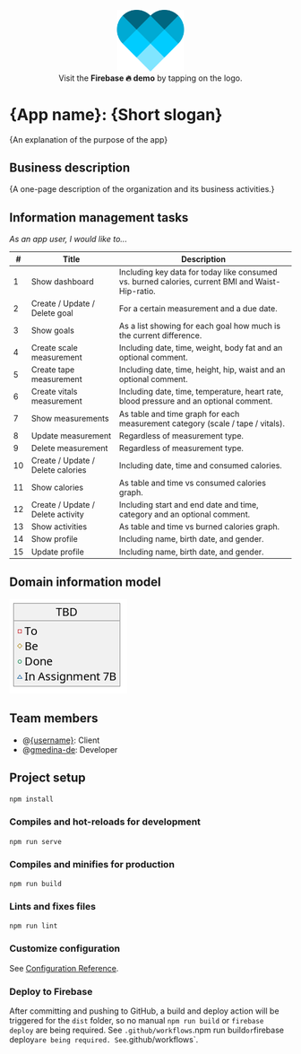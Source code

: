 <p align="center">
  <a href="https://webapp23-group4.web.app/"><img src="public/logo.svg?raw=true" width="120" title="hover text"></a>
  <br>
  Visit the <b>Firebase 🔥 demo</b> by tapping on the logo.
</p>

# **{App name}**: {Short slogan}

{An explanation of the purpose of the app}

## Business description

{A one-page description of the organization and its business activities.}

## Information management tasks

*As an app user, I would like to...*

| #   | Title                             | Description                                                                                      |
| --- | --------------------------------- | ------------------------------------------------------------------------------------------------ |
| 1   | Show dashboard                    | Including key data for today like consumed vs. burned calories, current BMI and Waist-Hip-ratio. |
| 2   | Create / Update / Delete goal     | For a certain measurement and a due date.                                                        |
| 3   | Show goals                        | As a list showing for each goal how much is the current difference.                              |
| 4   | Create scale measurement          | Including date, time, weight, body fat and an optional comment.                                  |
| 5   | Create tape measurement           | Including date, time, height, hip, waist and an optional comment.                                |
| 6   | Create vitals measurement         | Including date, time, temperature, heart rate, blood pressure and an optional comment.           |
| 7   | Show measurements                 | As table and time graph for each measurement category (scale / tape / vitals).                   |
| 8   | Update measurement                | Regardless of measurement type.                                                                  |
| 9   | Delete measurement                | Regardless of measurement type.                                                                  |
| 10  | Create / Update / Delete calories | Including date, time and consumed calories.                                                      |
| 11  | Show calories                     | As table and time vs consumed calories graph.                                                    |
| 12  | Create / Update / Delete activity | Including start and end date and time, category and an optional comment.                         |
| 13  | Show activities                   | As table and time vs burned calories graph.                                                      |
| 14  | Show profile                      | Including name, birth date, and gender.                                                          |
| 15  | Update profile                    | Including name, birth date, and gender.                                                          |


## Domain information model
![UML class diagram](uml/model.png?raw=true)


## Team members
- @[{username}](https://github.com/{username}): Client
- @[gmedina-de](https://github.com/gmedina-de): Developer


## Project setup
```
npm install
```

### Compiles and hot-reloads for development
```
npm run serve
```

### Compiles and minifies for production
```
npm run build
```

### Lints and fixes files
```
npm run lint
```

### Customize configuration
See [Configuration Reference](https://cli.vuejs.org/config/).

### Deploy to Firebase
After committing and pushing to GitHub, 
a build and deploy action will be triggered for the `dist` folder, 
so no manual `npm run build` or `firebase deploy` are being required.
See `.github/workflows`.npm run build` or `firebase deploy` are being required.
See `.github/workflows`.